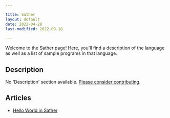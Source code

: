 ```yaml
---

title: Sather
layout: default
date: 2022-04-28
last-modified: 2022-09-18

---
```


Welcome to the Sather page! Here, you'll find a description of the language as well as a list of sample programs in that language.

## Description

No 'Description' section available. [Please consider contributing](https://github.com/TheRenegadeCoder/sample-programs-website).

## Articles

- [Hello World in Sather](https://sampleprograms.io/projects/hello-world/sather)